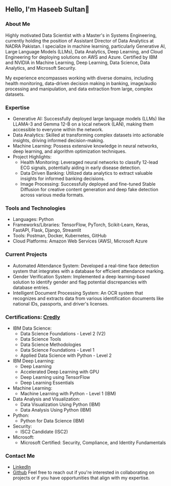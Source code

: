 ## Hello, I'm Haseeb Sultan👋

### About Me
Highly motivated Data Scientist with a Master's in Systems Engineering, currently holding the position of Assistant Director of Data Analytics at NADRA Pakistan. I specialize in machine learning, particularly Generative AI, Large Language Models (LLMs), Data Analytics, Deep Learning, and Cloud Engineering for deploying solutions on AWS and Azure. Certified by IBM and NVIDIA in Machine Learning, Deep Learning, Data Science, Data Analytics, and Microsoft Security.

My experience encompasses working with diverse domains, including health monitoring, data-driven decision making in banking, image/audio processing and manipulation, and data extraction from large, complex datasets.

### Expertise
- Generative AI: Successfully deployed large language models (LLMs) like LLAMA-3 and Gemma 12-B on a local network (LAN), making them accessible to everyone within the network.
- Data Analytics: Skilled at transforming complex datasets into actionable insights, driving informed decision-making.
- Machine Learning: Possess extensive knowledge in neural networks, deep learning, and algorithm optimization techniques.
- Project Highlights:
  - Health Monitoring: Leveraged neural networks to classify 12-lead ECG signals, potentially aiding in early disease detection.
  - Data Driven Banking: Utilized data analytics to extract valuable insights for informed banking decisions.
  - Image Processing: Successfully deployed and fine-tuned Stable Diffusion for creative content generation and deep fake detection across various media formats.

### Tools and Technologies
- Languages: Python
- Frameworks/Libraries: TensorFlow, PyTorch, Scikit-Learn, Keras, FastAPI, Flask, Django, Streamlit
- Tools: Postman, Docker, Kubernetes, GitHub
- Cloud Platforms: Amazon Web Services (AWS), Microsoft Azure

### Current Projects
- Automated Attendance System: Developed a real-time face detection system that integrates with a database for efficient attendance marking.
- Gender Verification System: Implemented a deep learning-based solution to identify gender and flag potential discrepancies with database entries.
- Intelligent Document Processing System: An OCR system that recognizes and extracts data from various identification documents like national IDs, passports, and driver's licenses.

### Certifications: [Credly](https://www.credly.com/users/haseeb-sultan/badges)
- IBM Data Science:
  - Data Science Foundations - Level 2 (V2)
  - Data Science Tools
  - Data Science Methodologies
  - Data Science Foundations - Level 1
  - Applied Data Science with Python - Level 2
- IBM Deep Learning:
  - Deep Learning
  - Accelerated Deep Learning with GPU
  - Deep Learning using TensorFlow
  - Deep Learning Essentials
- Machine Learning:
  - Machine Learning with Python - Level 1 (IBM)
- Data Analysis and Visualization:
  - Data Visualization Using Python (IBM)
  - Data Analysis Using Python (IBM)
- Python:
  - Python for Data Science (IBM)
- Security:
  - ISC2 Candidate (ISC2)
- Microsoft:
  - Microsoft Certified: Security, Compliance, and Identity Fundamentals

### Contact Me
- [LinkedIn](https://www.linkedin.com/in/haseebsultan/)
- [Github](https://github.com/haseebsultankhan)
Feel free to reach out if you're interested in collaborating on projects or if you have opportunities that align with my expertise.
